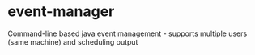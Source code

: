 # event-manager
Command-line based java event management - supports multiple users (same machine) and scheduling output
